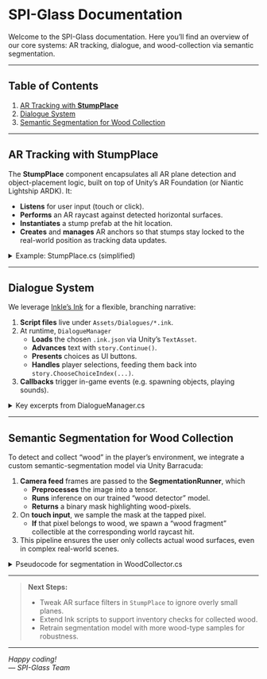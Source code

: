 # SPI-Glass Documentation

Welcome to the SPI-Glass documentation. Here you’ll find an overview of our core systems: AR tracking, dialogue, and wood-collection via semantic segmentation.

---

## Table of Contents

1. [AR Tracking with **StumpPlace**](#ar-tracking-with-stumpplace)  
2. [Dialogue System](#dialogue-system)  
3. [Semantic Segmentation for Wood Collection](#semantic-segmentation-for-wood-collection)  

---

## AR Tracking with **StumpPlace**

The **StumpPlace** component encapsulates all AR plane detection and object-placement logic, built on top of Unity’s AR Foundation (or Niantic Lightship ARDK). It:

- **Listens** for user input (touch or click).
- **Performs** an AR raycast against detected horizontal surfaces.
- **Instantiates** a stump prefab at the hit location.
- **Creates** and **manages** AR anchors so that stumps stay locked to the real-world position as tracking data updates.

<details>
<summary>Example: StumpPlace.cs (simplified)</summary>

```csharp
using UnityEngine;
using UnityEngine.XR.ARFoundation;
using UnityEngine.XR.ARSubsystems;

[RequireComponent(typeof(ARRaycastManager))]
public class StumpPlace : MonoBehaviour
{
    [SerializeField] private GameObject stumpPrefab;
    private ARRaycastManager raycastManager;

    void Awake()
    {
        raycastManager = GetComponent<ARRaycastManager>();
    }

    void Update()
    {
        if (Input.touchCount == 0)
            return;

        var touch = Input.GetTouch(0);
        if (touch.phase != TouchPhase.Began)
            return;

        // Raycast into the AR scene
        if (raycastManager.Raycast(touch.position, out var hits, TrackableType.PlaneWithinPolygon))
        {
            // Place stump at the first hit pose
            var pose = hits[0].pose;
            var stump = Instantiate(stumpPrefab, pose.position, pose.rotation);
            // Anchor the stump so it stays fixed in world space
            stump.AddComponent<ARAnchor>();
        }
    }
}
```
</details>

---

## Dialogue System

We leverage [Inkle’s Ink](https://www.inklestudios.com/ink/) for a flexible, branching narrative:

1. **Script files** live under `Assets/Dialogues/*.ink`.
2. At runtime, `DialogueManager`  
   - **Loads** the chosen `.ink.json` via Unity’s `TextAsset`.  
   - **Advances** text with `story.Continue()`.  
   - **Presents** choices as UI buttons.  
   - **Handles** player selections, feeding them back into `story.ChooseChoiceIndex(...)`.
3. **Callbacks** trigger in-game events (e.g. spawning objects, playing sounds).

<details>
<summary>Key excerpts from DialogueManager.cs</summary>

```csharp
using Ink.Runtime;
using TMPro;
using UnityEngine;
using UnityEngine.UI;

public class DialogueManager : MonoBehaviour
{
    [SerializeField] private TextAsset inkJSON;
    [SerializeField] private TextMeshProUGUI dialogueText;
    [SerializeField] private GameObject choicesContainer;
    [SerializeField] private Button choiceButtonPrefab;

    private Story story;

    public void StartDialogue()
    {
        story = new Story(inkJSON.text);
        DisplayNextLine();
    }

    void DisplayNextLine()
    {
        if (!story.canContinue) { EndDialogue(); return; }

        dialogueText.text = story.Continue();
        CreateChoiceButtons();
    }

    void CreateChoiceButtons()
    {
        // Clear old buttons
        foreach (Transform t in choicesContainer.transform) Destroy(t.gameObject);

        for (int i = 0; i < story.currentChoices.Count; i++)
        {
            var choice = story.currentChoices[i];
            var btn = Instantiate(choiceButtonPrefab, choicesContainer.transform);
            btn.GetComponentInChildren<TextMeshProUGUI>().text = choice.text;
            int index = i;
            btn.onClick.AddListener(() => OnChoiceSelected(index));
        }
    }

    void OnChoiceSelected(int index)
    {
        story.ChooseChoiceIndex(index);
        DisplayNextLine();
    }

    void EndDialogue()
    {
        // Cleanup and signal end of dialogue
    }
}
```
</details>

---

## Semantic Segmentation for Wood Collection

To detect and collect “wood” in the player’s environment, we integrate a custom semantic-segmentation model via Unity Barracuda:

1. **Camera feed** frames are passed to the **SegmentationRunner**, which  
   - **Preprocesses** the image into a tensor.  
   - **Runs** inference on our trained “wood detector” model.  
   - **Returns** a binary mask highlighting wood-pixels.
2. On **touch input**, we sample the mask at the tapped pixel.  
   - **If** that pixel belongs to wood, we spawn a “wood fragment” collectible at the corresponding world raycast hit.
3. This pipeline ensures the user only collects actual wood surfaces, even in complex real-world scenes.

<details>
<summary>Pseudocode for segmentation in WoodCollector.cs</summary>

```csharp
using Unity.Barracuda;
using UnityEngine;
using UnityEngine.XR.ARFoundation;

public class WoodCollector : MonoBehaviour
{
    [SerializeField] private NNModel segmentationModel;
    [SerializeField] private GameObject woodPrefab;
    private IWorker worker;
    private ARCameraManager cameraManager;

    void Start()
    {
        var model = ModelLoader.Load(segmentationModel);
        worker = WorkerFactory.CreateWorker(model);
        cameraManager = FindObjectOfType<ARCameraManager>();
    }

    void Update()
    {
        if (Input.touchCount == 0) return;
        if (Input.GetTouch(0).phase != TouchPhase.Began) return;

        // 1) Perform AR raycast to get world hit
        // 2) Request latest camera frame
        cameraManager.TryAcquireLatestCpuImage(out var image);
        var mask = RunSegmentation(image);
        image.Dispose();

        // 3) Sample mask at touch.x/y
        if (mask.IsWoodPixel(touchX, touchY))
        {
            // Spawn wood collectible
            Instantiate(woodPrefab, hitPose.position, Quaternion.identity);
        }
    }

    private Tensor RunSegmentation(XRCpuImage image)
    {
        // Convert image to Tensor, dispatch to worker, retrieve mask tensor
    }

    void OnDestroy() => worker.Dispose();
}
```
</details>

---

> **Next Steps:**  
> - Tweak AR surface filters in `StumpPlace` to ignore overly small planes.  
> - Extend Ink scripts to support inventory checks for collected wood.  
> - Retrain segmentation model with more wood-type samples for robustness.

---

*Happy coding!*  
*— SPI-Glass Team*


